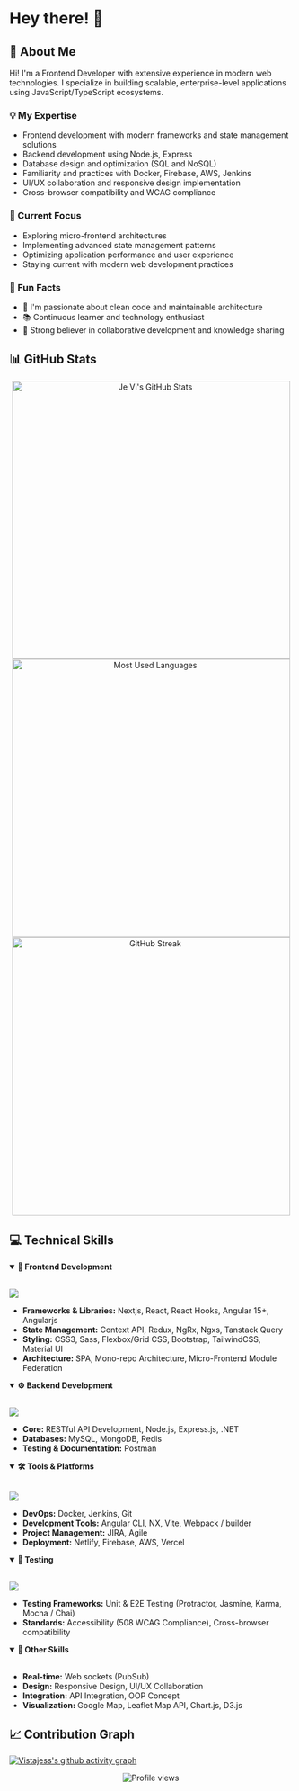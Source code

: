 # Hey there! 👋

## 🚀 About Me

Hi! I'm a Frontend Developer with extensive experience in modern web technologies. I specialize in building scalable, enterprise-level applications using JavaScript/TypeScript ecosystems.

### 💡 My Expertise

- Frontend development with modern frameworks and state management solutions
- Backend development using Node.js, Express
- Database design and optimization (SQL and NoSQL)
- Familiarity and practices with Docker, Firebase, AWS,  Jenkins
- UI/UX collaboration and responsive design implementation
- Cross-browser compatibility and WCAG compliance

### 🎯 Current Focus

- Exploring micro-frontend architectures
- Implementing advanced state management patterns
- Optimizing application performance and user experience
- Staying current with modern web development practices

### 🌟 Fun Facts

- 💪 I'm passionate about clean code and maintainable architecture
- 📚 Continuous learner and technology enthusiast
- 🤝 Strong believer in collaborative development and knowledge sharing

## 📊 GitHub Stats

<div align="center">
  <img src="https://github-readme-stats.vercel.app/api?username=vistajess&show_icons=true&theme=radical&count_private=true&hide_border=true" width="495" alt="Je Vi's GitHub Stats" />
</div>

<div align="center">
  <img src="https://github-readme-stats.vercel.app/api/top-langs/?username=vistajess&layout=compact&theme=radical&hide_border=true" width="495" alt="Most Used Languages" />
</div>

<div align="center">
  <img src="https://github-readme-streak-stats.herokuapp.com/?user=vistajess&theme=radical&hide_border=true" width="495" alt="GitHub Streak" />
</div>

## 💻 Technical Skills

<details open>
<summary><b>🎨 Frontend Development</b></summary>
<br>
<p align="left">
  <a href="https://skillicons.dev">
    <img src="https://skillicons.dev/icons?i=nextjs,react,angular,ts,js,html,css,sass,bootstrap,tailwind,materialui,jquery,figma" />
  </a>
</p>

- **Frameworks & Libraries:** Nextjs, React, React Hooks, Angular 15+, Angularjs
- **State Management:** Context API, Redux, NgRx, Ngxs, Tanstack Query
- **Styling:** CSS3, Sass, Flexbox/Grid CSS, Bootstrap, TailwindCSS, Material UI
- **Architecture:** SPA, Mono-repo Architecture, Micro-Frontend Module Federation
</details>

<details open>
<summary><b>⚙️ Backend Development</b></summary>
<br>
<p align="left">
  <a href="https://skillicons.dev">
    <img src="https://skillicons.dev/icons?i=nodejs,express,dotnet,mysql,mongodb,redis,tanstack" />
  </a>
</p>

- **Core:** RESTful API Development, Node.js, Express.js, .NET
- **Databases:** MySQL, MongoDB, Redis
- **Testing & Documentation:** Postman
</details>

<details open>
<summary><b>🛠️ Tools & Platforms</b></summary>
<br>
<p align="left">
  <a href="https://skillicons.dev">
    <img src="https://skillicons.dev/icons?i=docker,firebase,aws,redis,jenkins,git,bitbucket,webpack,netlify,vite,vercel,vscode,jira" />
  </a>
</p>

- **DevOps:** Docker, Jenkins, Git
- **Development Tools:** Angular CLI, NX, Vite, Webpack / builder
- **Project Management:** JIRA, Agile
- **Deployment:** Netlify, Firebase, AWS, Vercel
</details>

<details open>
<summary><b>🧪 Testing</b></summary>
<br>
<p align="left">
  <a href="https://skillicons.dev">
    <img src="https://skillicons.dev/icons?i=jest,karma,selenium" />
  </a>
</p>

- **Testing Frameworks:** Unit & E2E Testing (Protractor, Jasmine, Karma, Mocha / Chai)
- **Standards:** Accessibility (508 WCAG Compliance), Cross-browser compatibility
</details>

<details open>
<summary><b>🔧 Other Skills</b></summary>
<br>

- **Real-time:** Web sockets (PubSub)
- **Design:** Responsive Design, UI/UX Collaboration
- **Integration:** API Integration, OOP Concept
- **Visualization:** Google Map, Leaflet Map API, Chart.js, D3.js
</details>

## 📈 Contribution Graph
[![Vistajess's github activity graph](https://github-readme-activity-graph.vercel.app/graph?username=vistajess&theme=radical&hide_border=true)](https://github.com/ashutosh00710/github-readme-activity-graph)

<div align="center">
  <img src="https://komarev.com/ghpvc/?username=vistajess&color=blueviolet&style=flat-square&label=Profile+Views" alt="Profile views"/>
</div>
